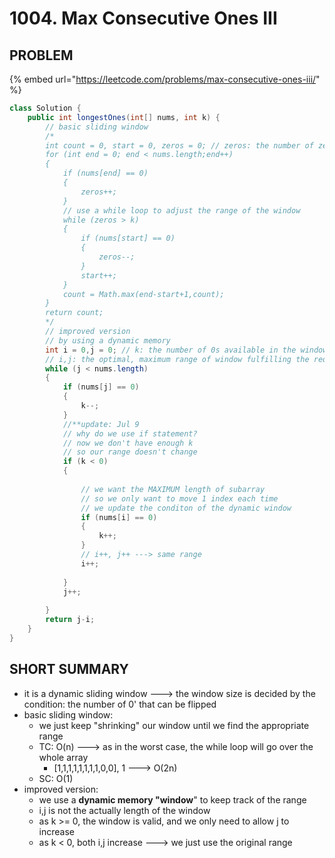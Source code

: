 # 1004. Max Consecutive Ones III

## PROBLEM

{% embed url="https://leetcode.com/problems/max-consecutive-ones-iii/" %}

```java
class Solution {
    public int longestOnes(int[] nums, int k) {
        // basic sliding window
        /*
        int count = 0, start = 0, zeros = 0; // zeros: the number of zeros in the window
        for (int end = 0; end < nums.length;end++)
        {
            if (nums[end] == 0)
            {
                zeros++;
            }
            // use a while loop to adjust the range of the window
            while (zeros > k)
            {
                if (nums[start] == 0)
                {
                    zeros--;
                }
                start++;
            }
            count = Math.max(end-start+1,count);
        }
        return count;
        */
        // improved version
        // by using a dynamic memory 
        int i = 0,j = 0; // k: the number of 0s available in the window
        // i,j: the optimal, maximum range of window fulfilling the requirement 
        while (j < nums.length)
        {
            if (nums[j] == 0)
            {
                k--;
            }
            //**update: Jul 9
            // why do we use if statement?
            // now we don't have enough k
            // so our range doesn't change
            if (k < 0)
            {
                
                // we want the MAXIMUM length of subarray
                // so we only want to move 1 index each time 
                // we update the conditon of the dynamic window
                if (nums[i] == 0)
                {
                    k++;
                }
                // i++, j++ ---> same range
                i++;
                
            }
            j++;
            
        }
        return j-i;
    }
}
```

## SHORT SUMMARY

* it is a dynamic sliding window ---> the window size is decided by the condition: the number of 0' that can be flipped
* basic sliding window:
  * we just keep "shrinking" our window until we find the appropriate range
  * TC: O(n) ---> as in the worst case, the while loop will go over the whole array
    * \[1,1,1,1,1,1,1,1,0,0], 1 ---> O(2n)
  * SC: O(1)
* improved version:
  * we use a **dynamic memory "window**" to keep track of the range
  * i,j is not the actually length of the window
  * as k >= 0, the window is valid, and we only need to allow j to increase
  * as k < 0, both i,j increase ---> we just use the original range
